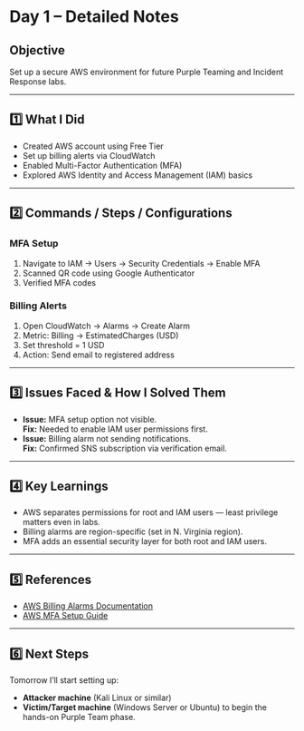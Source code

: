 # Day 1 – Detailed Notes

## Objective
Set up a secure AWS environment for future Purple Teaming and Incident Response labs.

---

## 1️⃣ What I Did
- Created AWS account using Free Tier
- Set up billing alerts via CloudWatch
- Enabled Multi-Factor Authentication (MFA)
- Explored AWS Identity and Access Management (IAM) basics

---

## 2️⃣ Commands / Steps / Configurations
### MFA Setup
1. Navigate to IAM → Users → Security Credentials → Enable MFA
2. Scanned QR code using Google Authenticator
3. Verified MFA codes

### Billing Alerts
1. Open CloudWatch → Alarms → Create Alarm
2. Metric: Billing → EstimatedCharges (USD)
3. Set threshold = 1 USD
4. Action: Send email to registered address

---

## 3️⃣ Issues Faced & How I Solved Them
- **Issue:** MFA setup option not visible.  
  **Fix:** Needed to enable IAM user permissions first.  
- **Issue:** Billing alarm not sending notifications.  
  **Fix:** Confirmed SNS subscription via verification email.

---

## 4️⃣ Key Learnings
- AWS separates permissions for root and IAM users — least privilege matters even in labs.
- Billing alarms are region-specific (set in N. Virginia region).
- MFA adds an essential security layer for both root and IAM users.

---

## 5️⃣ References
- [AWS Billing Alarms Documentation](https://docs.aws.amazon.com/AmazonCloudWatch/latest/monitoring/monitor_estimated_charges_with_cloudwatch.html)
- [AWS MFA Setup Guide](https://docs.aws.amazon.com/IAM/latest/UserGuide/id_credentials_mfa.html)

---

## 6️⃣ Next Steps
Tomorrow I’ll start setting up:
- **Attacker machine** (Kali Linux or similar)
- **Victim/Target machine** (Windows Server or Ubuntu)
to begin the hands-on Purple Team phase.
